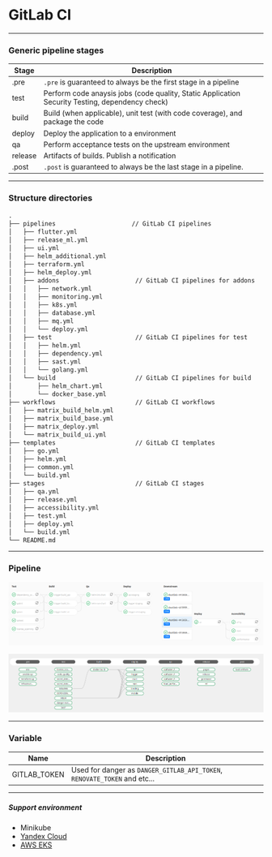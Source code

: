 # GitLab CI

---

### Generic pipeline stages

| Stage   | Description                                                                                     |
|---------|-------------------------------------------------------------------------------------------------|
| .pre    | `.pre` is guaranteed to always be the first stage in a pipeline                                 |
| test    | Perform code anaysis jobs (code quality, Static Application Security Testing, dependency check) |
| build   | Build (when applicable), unit test (with code coverage), and package the code                   |
| deploy  | Deploy the application to a environment                                                         |
| qa      | Perform acceptance tests on the upstream environment                                            |
| release | Artifacts of builds. Publish a notification                                                     |
| .post   | `.post` is guaranteed to always be the last stage in a pipeline.                                |

---

### Structure directories

[//]: # (tree -C --sort  mtime)
```
.
├── pipelines                     // GitLab CI pipelines
│   ├── flutter.yml
│   ├── release_ml.yml
│   ├── ui.yml
│   ├── helm_additional.yml
│   ├── terraform.yml
│   ├── helm_deploy.yml
│   ├── addons                     // GitLab CI pipelines for addons
│   │   ├── network.yml
│   │   ├── monitoring.yml
│   │   ├── k8s.yml
│   │   ├── database.yml
│   │   ├── mq.yml
│   │   └── deploy.yml
│   ├── test                       // GitLab CI pipelines for test
│   │   ├── helm.yml
│   │   ├── dependency.yml
│   │   ├── sast.yml
│   │   └── golang.yml
│   └── build                      // GitLab CI pipelines for build
│       ├── helm_chart.yml
│       └── docker_base.yml
├── workflows                      // GitLab CI workflows
│   ├── matrix_build_helm.yml
│   ├── matrix_build_base.yml
│   ├── matrix_deploy.yml
│   └── matrix_build_ui.yml
├── templates                      // GitLab CI templates
│   ├── go.yml
│   ├── helm.yml
│   ├── common.yml
│   └── build.yml
├── stages                         // GitLab CI stages
│   ├── qa.yml
│   ├── release.yml
│   ├── accessibility.yml
│   ├── test.yml
│   ├── deploy.yml
│   └── build.yml
└── README.md
```

---

### Pipeline

![](../../docs/gitlab/gitlab-pipeline.png)

![](../../docs/gitlab/gitlab-ci.png)

---

### Variable

| Name            | Description                                                               |
|-----------------|---------------------------------------------------------------------------|
| GITLAB_TOKEN    | Used for danger as `DANGER_GITLAB_API_TOKEN`, `RENOVATE_TOKEN` and etc... |

---

##### Support environment

- Minikube
- [Yandex Cloud](https://cloud.yandex.ru/)
- [AWS EKS](https://aws.amazon.com/eks/)
